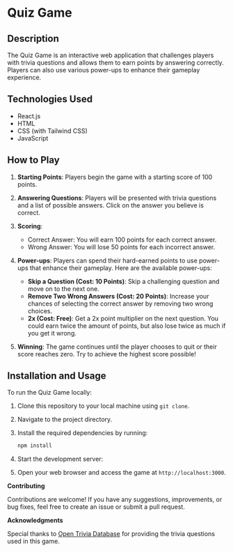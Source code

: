 # Quiz Game

## Description

The Quiz Game is an interactive web application that challenges players with trivia questions and allows them to earn points by answering correctly. Players can also use various power-ups to enhance their gameplay experience.

## Technologies Used

- React.js
- HTML
- CSS (with Tailwind CSS)
- JavaScript

## How to Play

1. **Starting Points**: Players begin the game with a starting score of 100 points.

2. **Answering Questions**: Players will be presented with trivia questions and a list of possible answers. Click on the answer you believe is correct.

3. **Scoring**:
   - Correct Answer: You will earn 100 points for each correct answer.
   - Wrong Answer: You will lose 50 points for each incorrect answer.

4. **Power-ups**: Players can spend their hard-earned points to use power-ups that enhance their gameplay. Here are the available power-ups:

   - **Skip a Question (Cost: 10 Points)**: Skip a challenging question and move on to the next one.
   - **Remove Two Wrong Answers (Cost: 20 Points)**: Increase your chances of selecting the correct answer by removing two wrong choices.
   - **2x (Cost: Free)**: Get a 2x point multiplier on the next question. You could earn twice the amount of points, but also lose twice as much if you get it wrong.

5. **Winning**: The game continues until the player chooses to quit or their score reaches zero. Try to achieve the highest score possible!

## Installation and Usage

To run the Quiz Game locally:

1. Clone this repository to your local machine using `git clone`.

2. Navigate to the project directory.

3. Install the required dependencies by running:

   ```bash
   npm install

4. Start the development server:


5. Open your web browser and access the game at `http://localhost:3000`.

**Contributing**

Contributions are welcome! If you have any suggestions, improvements, or bug fixes, feel free to create an issue or submit a pull request.

**Acknowledgments**

Special thanks to [Open Trivia Database](https://opentdb.com/) for providing the trivia questions used in this game.


